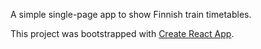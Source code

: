 A simple single-page app to show Finnish train timetables.

This project was bootstrapped with [Create React App](https://github.com/facebook/create-react-app).

